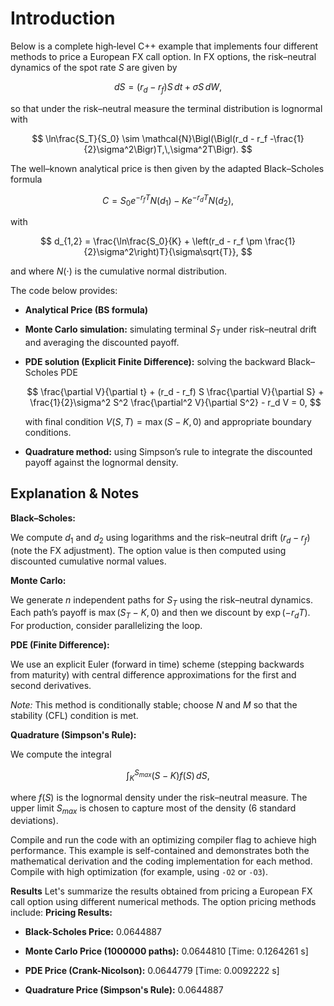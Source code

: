 # Introduction

Below is a complete high‐level C++ example that implements four different methods to price a European FX call option. In FX options, the risk–neutral dynamics of the spot rate $S$ are given by

$$
dS = (r_d - r_f) S\,dt + \sigma S\,dW,
$$

so that under the risk–neutral measure the terminal distribution is lognormal with

$$
\ln\frac{S_T}{S_0} \sim \mathcal{N}\Bigl(\Bigl(r_d - r_f -\frac{1}{2}\sigma^2\Bigr)T,\,\sigma^2T\Bigr).
$$

The well–known analytical price is then given by the adapted Black–Scholes formula

$$
C = S_0 e^{-r_f T} N(d_1) - K e^{-r_dT} N(d_2),
$$

with

$$
d_{1,2} = \frac{\ln\frac{S_0}{K} + \left(r_d - r_f \pm \frac{1}{2}\sigma^2\right)T}{\sigma\sqrt{T}},
$$

and where $N(\cdot)$ is the cumulative normal distribution.

The code below provides:

- **Analytical Price (BS formula)**
- **Monte Carlo simulation:** simulating terminal $S_T$ under risk–neutral drift and averaging the discounted payoff.
- **PDE solution (Explicit Finite Difference):** solving the backward Black–Scholes PDE

  $$
  \frac{\partial V}{\partial t} + (r_d - r_f) S \frac{\partial V}{\partial S} + \frac{1}{2}\sigma^2 S^2 \frac{\partial^2 V}{\partial S^2} - r_d V = 0,
  $$

  with final condition $V(S,T) = \max(S-K, 0)$ and appropriate boundary conditions.
- **Quadrature method:** using Simpson’s rule to integrate the discounted payoff against the lognormal density.

## Explanation & Notes

**Black–Scholes:**

We compute $d_1$ and $d_2$ using logarithms and the risk–neutral drift $(r_d - r_f)$ (note the FX adjustment). The option value is then computed using discounted cumulative normal values.

**Monte Carlo:**

We generate $n$ independent paths for $S_T$ using the risk–neutral dynamics. Each path’s payoff is $\max(S_T - K, 0)$ and then we discount by $\exp(-r_dT)$. For production, consider parallelizing the loop.

**PDE (Finite Difference):**

We use an explicit Euler (forward in time) scheme (stepping backwards from maturity) with central difference approximations for the first and second derivatives.

*Note:* This method is conditionally stable; choose $N$ and $M$ so that the stability (CFL) condition is met.

**Quadrature (Simpson's Rule):**

We compute the integral

$$
\int_K^{S_{max}} (S-K) f(S) \, dS,
$$

where $f(S)$ is the lognormal density under the risk–neutral measure. The upper limit $S_{max}$ is chosen to capture most of the density (6 standard deviations).

Compile and run the code with an optimizing compiler flag to achieve high performance. This example is self-contained and demonstrates both the mathematical derivation and the coding implementation for each method. Compile with high optimization (for example, using `-O2` or `-O3`).

**Results**
Let's summarize the results obtained from pricing a European FX call option using different numerical methods. The option pricing methods include:
**Pricing Results:**

- **Black-Scholes Price:** 0.0644887  
- **Monte Carlo Price (1000000 paths):** 0.0644810 [Time: 0.1264261 s]



- **PDE Price (Crank-Nicolson):** 0.0644779 [Time: 0.0092222 s]

- **Quadrature Price (Simpson's Rule):** 0.0644887
